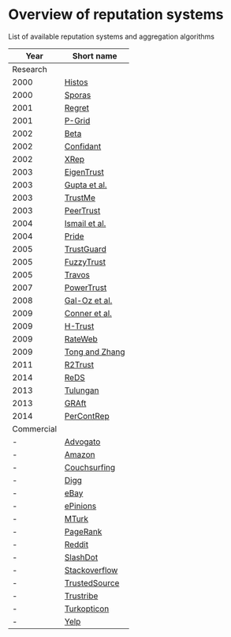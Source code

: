 # Overview of reputation systems
List of available reputation systems and aggregation algorithms

|  Year | Short name |
|  ------ | ------ |
|  Research |  |
|  2000 | [Histos](https://ac.els-cdn.com/S0167923600000841/1-s2.0-S0167923600000841-main.pdf?_tid=spdf-3c6ff25f-0718-4665-8559-4643540a6d4b&acdnat=1519309632_fda7f44a98400ea7f4e08923e47d21c1) |
|  2000 | [Sporas](https://ac.els-cdn.com/S0167923600000841/1-s2.0-S0167923600000841-main.pdf?_tid=spdf-3c6ff25f-0718-4665-8559-4643540a6d4b&acdnat=1519309632_fda7f44a98400ea7f4e08923e47d21c1) |
|  2001 | [Regret](http://www2.iiia.csic.es/~jsabater/Publications/2001-AutAgents.pdf) |
|  2001 | [P-Grid](http://delivery.acm.org/10.1145/510000/502638/p310-aberer.pdf?ip=145.94.192.53&id=502638&acc=ACTIVE%20SERVICE&key=0C390721DC3021FF%2E512956D6C5F075DE%2E4D4702B0C3E38B35%2E4D4702B0C3E38B35&__acm__=1519310215_62eb641df69cd44807ec3bf5a119974d) |
|  2002 | [Beta](https://domino.fov.uni-mb.si/proceedings.nsf/proceedings/d9e48b66f32a7dffc1256e9f00355b37/$file/josang.pdf) |
|  2002 | [Confidant](http://delivery.acm.org/10.1145/520000/513828/p226-buchegger.pdf?ip=145.94.192.53&id=513828&acc=ACTIVE%20SERVICE&key=0C390721DC3021FF%2E512956D6C5F075DE%2E4D4702B0C3E38B35%2E4D4702B0C3E38B35&__acm__=1519310342_28b4ecb17dd250ec48db99ca8d73af92) |
|  2002 | [XRep](http://delivery.acm.org/10.1145/590000/586138/p207-damiani.pdf?ip=145.94.192.53&id=586138&acc=ACTIVE%20SERVICE&key=0C390721DC3021FF%2E512956D6C5F075DE%2E4D4702B0C3E38B35%2E4D4702B0C3E38B35&__acm__=1519310385_214cb1c6f76086635a1ad9a14c297f38) |
|  2003 | [EigenTrust](http://delivery.acm.org/10.1145/780000/775242/p640-kamvar.pdf?ip=145.94.192.53&id=775242&acc=ACTIVE%20SERVICE&key=0C390721DC3021FF%2E512956D6C5F075DE%2E4D4702B0C3E38B35%2E4D4702B0C3E38B35&__acm__=1519310442_7671d65b9ca30378faeed4734f5a71c7) |
|  2003 | [Gupta et al.](http://delivery.acm.org/10.1145/780000/776346/p144-gupta.pdf?ip=145.94.192.53&id=776346&acc=ACTIVE%20SERVICE&key=0C390721DC3021FF%2E512956D6C5F075DE%2E4D4702B0C3E38B35%2E4D4702B0C3E38B35&__acm__=1519310503_2c69dea6cc7054b3b1ac6c550a410439) |
|  2003 | [TrustMe](https://s3.amazonaws.com/academia.edu.documents/31004177/trustme-p2p03.pdf?AWSAccessKeyId=AKIAIWOWYYGZ2Y53UL3A&Expires=1519313874&Signature=BtNEr3IT0533uoeN4xq6ZDQCqBk%3D&response-content-disposition=inline%3B%20filename%3DAnonymous_Management_of_Trust_Relationsh.pdf) |
|  2003 | [PeerTrust](https://www.cse.iitb.ac.in/~madhumita/trust/xiong03peertrust.pdf) |
|  2004 | [Ismail et al.](http://sefcom.asu.edu/publications/group-hierarchies-constrained-iceis2004.pdf#page=64) |
|  2004 | [Pride](http://delivery.acm.org/10.1145/1020000/1013535/p480-dewan.pdf?ip=145.94.192.53&id=1013535&acc=ACTIVE%20SERVICE&key=0C390721DC3021FF%2E512956D6C5F075DE%2E4D4702B0C3E38B35%2E4D4702B0C3E38B35&__acm__=1519310747_70e1e569855d282277bb770ee396e766) |
|  2005 | [TrustGuard](http://delivery.acm.org/10.1145/1070000/1060808/p422-srivatsa.pdf?ip=145.94.192.53&id=1060808&acc=ACTIVE%20SERVICE&key=0C390721DC3021FF%2E512956D6C5F075DE%2E4D4702B0C3E38B35%2E4D4702B0C3E38B35&__acm__=1519310813_a7ded7ed4e4e2c46fcfc1d8670d9d598) |
|  2005 | [FuzzyTrust](http://ieeexplore.ieee.org/stamp/stamp.jsp?tp=&arnumber=1541943) |
|  2005 | [Travos](https://eprints.soton.ac.uk/260581/2/Patel2005.pdf) |
|  2007 | [PowerTrust](http://gridsec.usc.edu/files/publications/tpds-0463-1105.r2-final-june21.pdf) |
|  2008 | [Gal-Oz et al.](https://link.springer.com/content/pdf/10.1007/978-0-387-09428-1_11.pdf) |
|  2009 | [Conner et al.](http://delivery.acm.org/10.1145/1530000/1526829/p891-conner.pdf?ip=145.94.192.53&id=1526829&acc=ACTIVE%20SERVICE&key=0C390721DC3021FF%2E512956D6C5F075DE%2E4D4702B0C3E38B35%2E4D4702B0C3E38B35&__acm__=1519311100_9e53205fd628270b2cd6191074cc8df4) |
|  2009 | [H-Trust](https://link.springer.com/content/pdf/10.1007/s11390-009-9275-7.pdf) |
|  2009 | [RateWeb](https://link.springer.com/content/pdf/10.1007/s00778-009-0138-1.pdf) |
|  2009 | [Tong and Zhang](http://ieeexplore.ieee.org/stamp/stamp.jsp?tp=&arnumber=5366961) |
|  2011 | [R2Trust](https://ac.els-cdn.com/S0167739X11000343/1-s2.0-S0167739X11000343-main.pdf?_tid=1a46dd30-17e0-11e8-8edf-00000aab0f27&acdnat=1519311371_9be633e42c502d21ac63e6e6d3ca911f) |
|  2014 | [ReDS](https://arxiv.org/pdf/1209.4867.pdf) |
|  2013 | [Tulungan](http://sdiwc.net/digital-library/request.php?article=79498f986833e6ca70577a286a2b584e) |
|  2013 | [GRAft](http://ieeexplore.ieee.org/stamp/stamp.jsp?tp=&arnumber=6683929) |
|  2014 | [PerContRep](https://link.springer.com/content/pdf/10.1007%2Fs11227-014-1116-y.pdf) |
|  Commercial |  |
|  - | [Advogato](http://www.advogato.org/) |
|  - | [Amazon](amazon.com) |
|  - | [Couchsurfing](https://www.couchsurfing.com/) |
|  - | [Digg](http://digg.com/) |
|  - | [eBay](https://www.ebay.com/) |
|  - | [ePinions](http://www.epinions.com/) |
|  - | [MTurk](https://www.mturk.com/) |
|  - | [PageRank](https://www.google.com/) |
|  - | [Reddit](https://www.reddit.com/) |
|  - | [SlashDot](https://slashdot.org/) |
|  - | [Stackoverflow](https://stackoverflow.com/) |
|  - | [TrustedSource](https://www.trustedsource.org/) |
|  - | [Trustribe](https://www.crunchbase.com/organization/trustribe) |
|  - | [Turkopticon](https://turkopticon.ucsd.edu/) |
|  - | [Yelp](https://www.yelp.com/) |